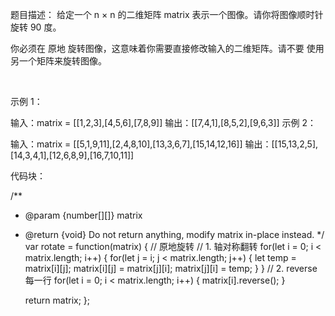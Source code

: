 题目描述：
给定一个 n × n 的二维矩阵 matrix 表示一个图像。请你将图像顺时针旋转 90 度。

你必须在 原地 旋转图像，这意味着你需要直接修改输入的二维矩阵。请不要 使用另一个矩阵来旋转图像。

 

示例 1：


输入：matrix = [[1,2,3],[4,5,6],[7,8,9]]
输出：[[7,4,1],[8,5,2],[9,6,3]]
示例 2：


输入：matrix = [[5,1,9,11],[2,4,8,10],[13,3,6,7],[15,14,12,16]]
输出：[[15,13,2,5],[14,3,4,1],[12,6,8,9],[16,7,10,11]]
 
代码块：

/**
 * @param {number[][]} matrix
 * @return {void} Do not return anything, modify matrix in-place instead.
 */
var rotate = function(matrix) {
    // 原地旋转 
    // 1. 轴对称翻转
    for(let i = 0; i < matrix.length; i++) {
        for(let j = i; j < matrix.length; j++) {
            let temp = matrix[i][j];
            matrix[i][j] = matrix[j][i];
            matrix[j][i] = temp;
        }
    }
    // 2. reverse每一行
    for(let i = 0; i < matrix.length; i++) {
        matrix[i].reverse();
    }

    return matrix;
};

